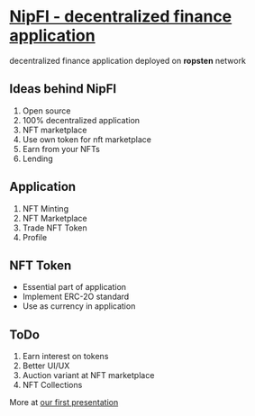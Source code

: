 # [NipFI - decentralized finance application](http://nipfi.sharkdev.eu)

decentralized finance application deployed on **ropsten** network

## Ideas behind NipFI
1. Open source
2. 100% decentralized application
3. NFT marketplace
4. Use own token for nft marketplace
5. Earn from your NFTs
6. Lending

## Application
1. NFT Minting
2. NFT Marketplace
4. Trade NFT Token
3. Profile

## NFT Token
 - Essential part of application
 - Implement ERC-2O standard
 - Use as currency in application

## ToDo
1. Earn interest on tokens
2. Better UI/UX
3. Auction variant at NFT marketplace
4. NFT Collections


More at [our first presentation](https://github.com/dplamenov/nipfi/blob/main/nipfi.pdf)
